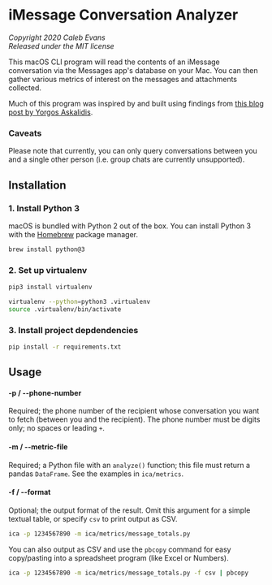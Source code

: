 # iMessage Conversation Analyzer

*Copyright 2020 Caleb Evans*  
*Released under the MIT license*

This macOS CLI program will read the contents of an iMessage conversation via
the Messages app's database on your Mac. You can then gather various metrics of
interest on the messages and attachments collected.

Much of this program was inspired by and built using findings from [this blog post by Yorgos Askalidis][blog-post].

[blog-post]: https://towardsdatascience.com/heres-how-you-can-access-your-entire-imessage-history-on-your-mac-f8878276c6e9

### Caveats

Please note that currently, you can only query conversations between you and a
single other person (i.e. group chats are currently unsupported).

## Installation

### 1. Install Python 3

macOS is bundled with Python 2 out of the box. You can install Python 3 with the
[Homebrew][homebrew] package manager.

[homebrew]: https://brew.sh/

```sh
brew install python@3
```

### 2. Set up virtualenv

```sh
pip3 install virtualenv
```

```sh
virtualenv --python=python3 .virtualenv
source .virtualenv/bin/activate
```

### 3. Install project depdendencies

```sh
pip install -r requirements.txt
```

## Usage

#### -p / --phone-number

Required; the phone number of the recipient whose conversation you want to fetch
(between you and the recipient). The phone number must be digits only; no spaces
or leading `+`.

#### -m / --metric-file

Required; a Python file with an `analyze()` function; this file must return a
pandas `DataFrame`. See the examples in `ica/metrics`.

#### -f / --format

Optional; the output format of the result. Omit this argument for a simple
textual table, or specify `csv` to print output as CSV.

```sh
ica -p 1234567890 -m ica/metrics/message_totals.py
```

You can also output as CSV and use the `pbcopy` command for easy copy/pasting
into a spreadsheet program (like Excel or Numbers).

```sh
ica -p 1234567890 -m ica/metrics/message_totals.py -f csv | pbcopy
```
